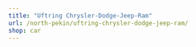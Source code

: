 ```yaml
---
title: "Uftring Chrysler-Dodge-Jeep-Ram"
url: /north-pekin/uftring-chrysler-dodge-jeep-ram/
shop: car
---
```

